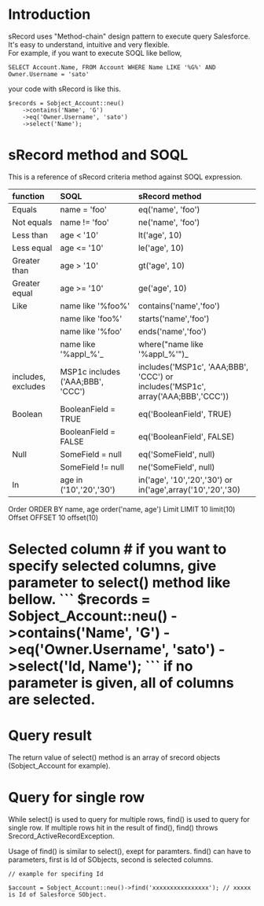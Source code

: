 # Introduction #

sRecord uses "Method-chain" design pattern to execute query Salesforce.<br />
It's easy to understand, intuitive and very flexible.<br />
For example, if you want to execute SOQL like bellow,
```
SELECT Account.Name, FROM Account WHERE Name LIKE '%G%' AND Owner.Username = 'sato'
```
your code with sRecord is like this.
```
$records = Sobject_Account::neu()
    ->contains('Name', 'G')
    ->eq('Owner.Username', 'sato')
    ->select('Name');
```

# sRecord method and SOQL #
This is a reference of sRecord criteria method against SOQL expression.

| **function** | **SOQL** | **sRecord method** |
|:-------------|:---------|:-------------------|
| Equals       | name = 'foo' | eq('name', 'foo')  |
| Not equals   | name != 'foo' | ne('name', 'foo')  |
| Less than    | age < '10' | lt('age', 10)      |
| Less equal   | age <= '10' | le('age', 10)      |
| Greater than | age > '10' | gt('age', 10)      |
| Greater equal | age >= '10' | ge('age', 10)      |
| Like         | name like '%foo%' | contains('name','foo') |
|              | name like 'foo%' | starts('name','foo') |
|              | name like '%foo' | ends('name','foo') |
|              | name like '%appl_%'_| where("name like '%appl_%'")_|
| includes, excludes | MSP1c includes ('AAA;BBB', 'CCC') | includes('MSP1c', 'AAA;BBB', 'CCC') or <br /> includes('MSP1c', array('AAA;BBB','CCC')) |
| Boolean      | BooleanField = TRUE | eq('BooleanField', TRUE) |
|              | BooleanField  = FALSE | eq('BooleanField', FALSE) |
| Null         | SomeField = null | eq('SomeField', null) |
|              | SomeField != null | ne('SomeField', null) |
| In           | age in ('10','20','30') | in('age', '10','20','30') or <br> in('age',array('10','20','30) <br>
<tr><td> Order        </td><td> ORDER BY name, age </td><td> order('name, age') </td></tr>
<tr><td> Limit        </td><td> LIMIT 10 </td><td> limit(10)          </td></tr>
<tr><td> Offset       </td><td> OFFSET 10 </td><td> offset(10)         </td></tr></tbody></table>

<h1>Selected column #
if you want to specify selected columns, give parameter to select() method like bellow.
```
$records = Sobject_Account::neu()
    ->contains('Name', 'G')
    ->eq('Owner.Username', 'sato')
    ->select('Id, Name');
```
if no parameter is given, all of columns are selected.

# Query result #
The return value of select() method is an array of srecord objects (Sobject\_Account for example).

# Query for single row #
While select() is used to query for multiple rows, find() is used to query for single row.
If multiple rows hit in the result of find(), find() throws Srecord\_ActiveRecordException.<br />

Usage of find() is similar to select(), exept for paramters. find() can have to parameters, first is Id of SObjects, second is selected columns.
```
// example for specifing Id

$account = Sobject_Account::neu()->find('xxxxxxxxxxxxxxxx'); // xxxxx is Id of Salesforce SObject.
```